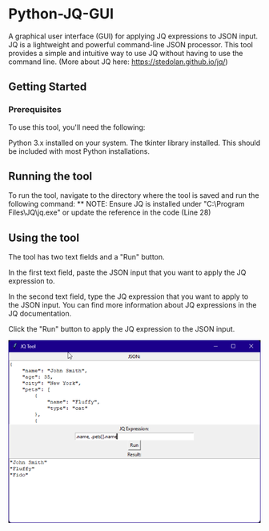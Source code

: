 # Python-JQ-GUI
A graphical user interface (GUI) for applying JQ expressions to JSON input. JQ is a lightweight and powerful command-line JSON processor. This tool provides a simple and intuitive way to use JQ without having to use the command line. (More about JQ here: https://stedolan.github.io/jq/)

## Getting Started
### Prerequisites
To use this tool, you'll need the following:

Python 3.x installed on your system.
The tkinter library installed. This should be included with most Python installations.

## Running the tool
To run the tool, navigate to the directory where the tool is saved and run the following command:
** NOTE: Ensure JQ is installed under "C:\Program Files\JQ\jq.exe" or update the reference in the code (Line 28)

## Using the tool
The tool has two text fields and a "Run" button.

In the first text field, paste the JSON input that you want to apply the JQ expression to.

In the second text field, type the JQ expression that you want to apply to the JSON input. You can find more information about JQ expressions in the JQ documentation.

Click the "Run" button to apply the JQ expression to the JSON input.

![Screenshot of the JSON JQ Tool](jq.png)
